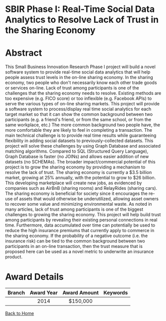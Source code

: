 
SBIR Phase I: Real-Time Social Data Analytics to Resolve Lack of Trust in the Sharing Economy
=============================================================================================

# Abstract


This Small Business Innovation Research Phase I project will build a novel software system to provide real-time social data analytics that will help people assess trust levels in the on-line sharing economy. In the sharing economy, two people who don&#039;t necessarily know each other trade goods or services on-line. Lack of trust among participants is one of the challenges that the sharing economy needs to resolve. Existing methods are too expensive (e.g. FICO score) or too inflexible (e.g. Facebook APIs) to serve the various types of on-line sharing markets. This project will provide a software system to process/display real time social analytics for each target market so that it can show the common background between two participants (e.g. a friend&#039;s friend, or from the same school, or from the same workplace, etc.) The more common background two people have, the more comfortable they are likely to feel in completing a transaction. The main technical challenge is to provide real time results while guaranteeing flexibility in adding social datasets to previously-collected datasets. This project will solve these challenges by using Graph Database and associated matching algorithms. Compared to SQL (Structured Query Language), Graph Database is faster (no JOINs) and allows easier addition of new datasets (no SCHEMAs). The broader impact/commercial potential of this project is to grow the sharing economy by providing a mechanism to resolve the lack of trust. The sharing economy is currently a $3.5 billion market, growing at 25% annually, with the potential to grow to $26 billion. This developing marketplace will create new jobs, as evidenced by companies such as AirBnB (sharing rooms) and RelayRides (sharing cars). The sharing economy is beneficial for society since it encourages the re-use of assets that would otherwise be underutilized, allowing asset owners to recover some value and minimizing environmental waste. As noted in many articles, lack of trust among participants is one of the biggest challenges to growing the sharing economy. This project will help build trust among participants by revealing their existing personal connections in real time. Furthermore, data accumulated over time can potentially be used to reduce the high insurance premiums that currently apply to commerce in the sharing economy. If the probability of a negative outcome (i.e. the insurance risk) can be tied to the common background between two participants in an on-line transaction, then the trust measure that is proposed here can be used as a novel metric to underwrite an insurance product.  

# Award Details

|Branch|Award Year|Award Amount|Keywords|
| :---: | :---: | :---: | :---: |
||2014|$150,000||
  
  


[Back to Home](https://github.com/chrischow/dod_sbir_awards/Reports/JT/#148)